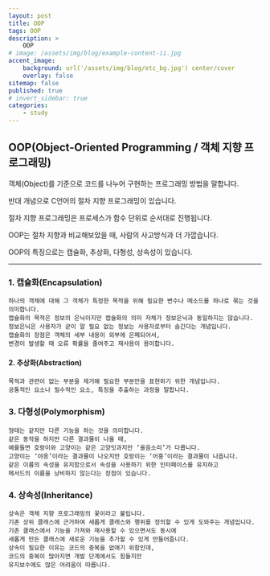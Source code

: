 ```yaml
---
layout: post
title: OOP
tags: OOP
description: >
    OOP
# image: /assets/img/blog/example-content-ii.jpg
accent_image:
    background: url('/assets/img/blog/etc_bg.jpg') center/cover
    overlay: false
sitemap: false
published: true
# invert_sidebar: true
categories:
    - study
---
```


## OOP(Object-Oriented Programming / 객체 지향 프로그래밍)

객체(Object)를 기준으로 코드를 나누어 구현하는 프로그래밍 방법을 말합니다.

반대 개념으로 C언어의 절차 지향 프로그래밍이 있습니다.

절차 지향 프로그래밍은 프로세스가 함수 단위로 순서대로 진행됩니다.

OOP는 절차 지향과 비교해보았을 때, 사람의 사고방식과 더 가깝습니다.

OOP의 특징으로는 캡슐화, 추상화, 다형성, 상속성이 있습니다.

---

### 1. 캡슐화(Encapsulation)

    하나의 객체에 대해 그 객체가 특정한 목적을 위해 필요한 변수나 메소드를 하나로 묶는 것을 의미합니다.
    캡슐화의 목적은 정보의 은닉이지만 캡슐화의 의미 자체가 정보은닉과 동일하지는 않습니다.
    정보은닉은 사용자가 굳이 알 필요 없는 정보는 사용자로부터 숨긴다는 개념입니다.
    캡슐화의 장점은 객체의 세부 내용이 외부에 은폐되어서,
    변경이 발생할 때 오류 확률을 줄여주고 재사용이 용이합니다.

#### 2. 추상화(Abstraction)

    목적과 관련이 없는 부분을 제거해 필요한 부분만을 표현하기 위한 개념입니다.
    공통적인 요소나 필수적인 요소, 특징을 추출하는 과정을 말합니다.

### 3. 다형성(Polymorphism)

    형태는 같지만 다른 기능을 하는 것을 의미합니다.
    같은 동작을 하지만 다른 결과물이 나올 때,
    예를들면 호랑이와 고양이는 같은 고양잇과지만 ‘울음소리’가 다릅니다.
    고양이는 ‘야옹’이라는 결과물이 나오지만 호랑이는 ‘어흥’이라는 결과물이 나옵니다.
    같은 이름의 속성을 유지함으로서 속성을 사용하기 위한 인터페이스를 유지하고
    메서드의 이름을 낭비하지 않는다는 장점이 있습니다.

### 4. 상속성(Inheritance)

    상속은 객체 지향 프로그래밍의 꽃이라고 불립니다.
    기존 상위 클래스에 근거하여 새롭게 클래스와 행위를 정의할 수 있게 도와주는 개념입니다.
    기존 클래스에서 기능을 가져와 재사용할 수 있으면서도 동시에
    새롭게 만든 클래스에 새로운 기능을 추가할 수 있게 만들어줍니다.
    상속이 필요한 이유는 코드의 중복을 없애기 위함인데,
    코드의 중복이 많아지면 개발 단계에서도 힘들지만
    유지보수에도 많은 어려움이 따릅니다.
